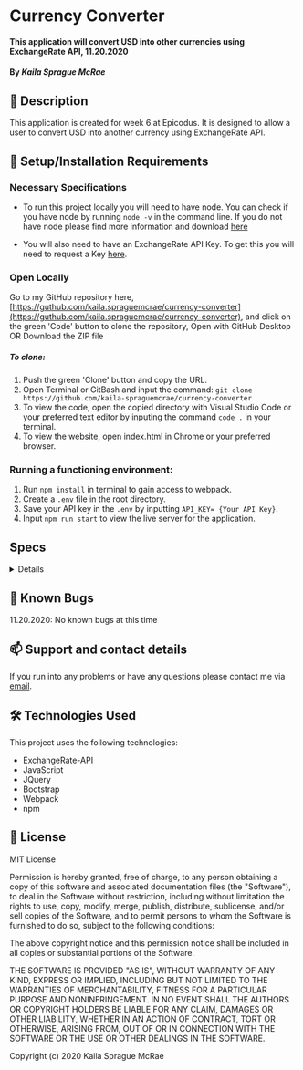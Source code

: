 # Currency Converter

#### This application will convert USD into other currencies using ExchangeRate API, 11.20.2020

#### By _**Kaila Sprague McRae**_

## 🚩 Description

This application is created for week 6 at Epicodus. It is designed to allow a user to convert USD into another currency using ExchangeRate API. 

## 🔧 Setup/Installation Requirements

### Necessary Specifications

- To run this project locally you will need to have node. You can check if you have node by running `node -v` in the command line. If you do not have node please find more information and download [here](https://nodejs.org/en/download/)

- You will also need to have an ExchangeRate API Key. To get this you will need to request a Key [here](https://www.exchangerate-api.com/).

### Open Locally

Go to my GitHub repository here, [https://guthub.com/kaila.spraguemcrae/currency-converter](https://guthub.com/kaila.spraguemcrae/currency-converter), and click on the green 'Code' button to clone the repository, Open with GitHub Desktop OR Download the ZIP file

##### To clone:
1. Push the green 'Clone' button and copy the URL.
2. Open Terminal or GitBash and input the command: `git clone https://github.com/kaila-spraguemcrae/currency-converter`
3. To view the code, open the copied directory with Visual Studio Code or your preferred text editor by inputing the command `code .` in your terminal.
4. To view the website, open index.html in Chrome or your preferred browser.

### Running a functioning environment:

1. Run `npm install` in terminal to gain access to webpack.
2. Create a `.env` file in the root directory.
3. Save your API key in the `.env` by inputting `API_KEY= {Your API Key}`.
4. Input `npm run start` to view the live server for the application.

## Specs

<details>

| Test | Input | Output |
| :------------- | :------------- | :------------- |
| **ExchangeRate**|||
| Should successfully create an API call to ExchangeRateAPI | "url" | ".json" |

</details>

## 🐛 Known Bugs

11.20.2020: No known bugs at this time

## 📫 Support and contact details

If you run into any problems or have any questions please contact me via [email](mailto:kaila.sprague@icloud.com).

## 🛠️ Technologies Used

This project uses the following technologies:

- ExchangeRate-API
- JavaScript
- JQuery
- Bootstrap
- Webpack
- npm

## 📘 License

MIT License

Permission is hereby granted, free of charge, to any person obtaining a copy
of this software and associated documentation files (the "Software"), to deal
in the Software without restriction, including without limitation the rights
to use, copy, modify, merge, publish, distribute, sublicense, and/or sell
copies of the Software, and to permit persons to whom the Software is
furnished to do so, subject to the following conditions:

The above copyright notice and this permission notice shall be included in all
copies or substantial portions of the Software.

THE SOFTWARE IS PROVIDED "AS IS", WITHOUT WARRANTY OF ANY KIND, EXPRESS OR
IMPLIED, INCLUDING BUT NOT LIMITED TO THE WARRANTIES OF MERCHANTABILITY,
FITNESS FOR A PARTICULAR PURPOSE AND NONINFRINGEMENT. IN NO EVENT SHALL THE
AUTHORS OR COPYRIGHT HOLDERS BE LIABLE FOR ANY CLAIM, DAMAGES OR OTHER
LIABILITY, WHETHER IN AN ACTION OF CONTRACT, TORT OR OTHERWISE, ARISING FROM,
OUT OF OR IN CONNECTION WITH THE SOFTWARE OR THE USE OR OTHER DEALINGS IN THE
SOFTWARE.

Copyright (c) 2020 Kaila Sprague McRae